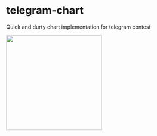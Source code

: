 # telegram-chart

Quick and durty chart implementation for telegram contest

<img src="https://github.com/kidinov/telegram-chart/blob/master/assets/telegram_chart.gif" width="256">
